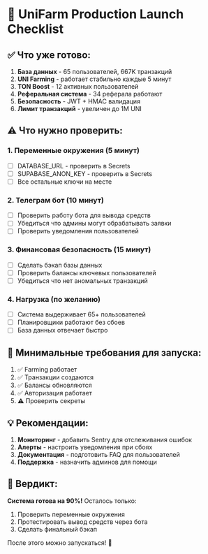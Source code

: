 # 🚀 UniFarm Production Launch Checklist

## ✅ Что уже готово:
1. **База данных** - 65 пользователей, 667K транзакций
2. **UNI Farming** - работает стабильно каждые 5 минут
3. **TON Boost** - 12 активных пользователей
4. **Реферальная система** - 34 реферала работают
5. **Безопасность** - JWT + HMAC валидация
6. **Лимит транзакций** - увеличен до 1M UNI

## ⚠️ Что нужно проверить:

### 1. **Переменные окружения** (5 минут)
- [ ] DATABASE_URL - проверить в Secrets
- [ ] SUPABASE_ANON_KEY - проверить в Secrets
- [ ] Все остальные ключи на месте

### 2. **Телеграм бот** (10 минут)
- [ ] Проверить работу бота для вывода средств
- [ ] Убедиться что админы могут обрабатывать заявки
- [ ] Проверить уведомления пользователей

### 3. **Финансовая безопасность** (15 минут)
- [ ] Сделать бэкап базы данных
- [ ] Проверить балансы ключевых пользователей
- [ ] Убедиться что нет аномальных транзакций

### 4. **Нагрузка** (по желанию)
- [ ] Система выдерживает 65+ пользователей
- [ ] Планировщики работают без сбоев
- [ ] База данных отвечает быстро

## 🎯 Минимальные требования для запуска:
1. ✅ Farming работает
2. ✅ Транзакции создаются
3. ✅ Балансы обновляются
4. ✅ Авторизация работает
5. ⚠️ Проверить секреты

## 💡 Рекомендации:
1. **Мониторинг** - добавить Sentry для отслеживания ошибок
2. **Алерты** - настроить уведомления при сбоях
3. **Документация** - подготовить FAQ для пользователей
4. **Поддержка** - назначить админов для помощи

## 🚦 Вердикт:
**Система готова на 90%!** Осталось только:
1. Проверить переменные окружения
2. Протестировать вывод средств через бота
3. Сделать финальный бэкап

После этого можно запускаться! 🚀